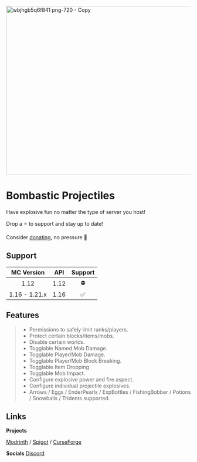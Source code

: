 <img width="1280" height="460" alt="wbjhgb5q6f841 png-720 - Copy" src="https://github.com/user-attachments/assets/fd6a383f-5a11-4607-9a13-ac2552d2c683" />

# Bombastic Projectiles
Have explosive fun no matter the type of server you host!

Drop a ⭐ to support and stay up to date!

Consider [donating](https://ko-fi.com/jammerz), no pressure 🩷

## Support
| MC Version    | API  | Support |
| :---------:   | :-:  | :-----: |
| 1.12          | 1.12 |  ⛔ |
| 1.16 - 1.21.x | 1.16 |  ✅ |

## Features

> - Permissions to safely limit ranks/players.
> - Protect certain blocks/items/mobs.
> - Disable certain worlds.
> - Togglable Named Mob Damage.
> - Togglable Player/Mob Damage.
> - Togglable Player/Mob Block Breaking.
> - Togglable Item Dropping
> - Togglable Mob Impact.
> - Configure explosive power and fire aspect.
> - Configure individual projectile explosives.
> - Arrows / Eggs / EnderPearls / ExpBottles / FishingBobber / Potions / Snowballs / Tridents supported.

## Links

**Projects**

[Modrinth](https://modrinth.com/plugin/bombasticprojectiles) / [Spigot](https://www.spigotmc.org/resources/bombastic-projectiles.123972/) / [CurseForge](https://legacy.curseforge.com/minecraft/bukkit-plugins/bombastic-projectiles)

**Socials**
[Discord](discord.gg/JjqjaJDaF5)
